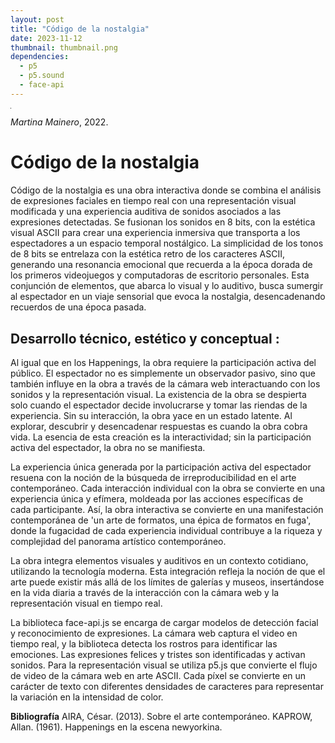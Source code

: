```yaml
---
layout: post
title: "Código de la nostalgia"
date: 2023-11-12
thumbnail: thumbnail.png
dependencies:
  - p5
  - p5.sound
  - face-api
---
```


 <div id="asciiDiv" style="background-color: black; color: #fff; font-family: Courier; font-size: 12pt; line-height: 10pt;"></div>
    
  <video id="camVideo" autoplay muted playsinline width="1px"></video>
  <script defer src="sketch.js"></script>

_Martina Mainero_, 2022.

# **Código de la nostalgia**

Código de la nostalgia es una obra interactiva donde se combina el análisis de expresiones faciales en tiempo real con una representación visual modificada y una experiencia auditiva de sonidos asociados a las expresiones detectadas. Se fusionan los sonidos en 8 bits, con la estética visual ASCII para crear una experiencia inmersiva que transporta a los espectadores a un espacio temporal nostálgico. La simplicidad de los tonos de 8 bits se entrelaza con la estética retro de los caracteres ASCII, generando una resonancia emocional que recuerda a la época dorada de los primeros videojuegos y computadoras de escritorio personales. Esta conjunción de elementos, que abarca lo visual y lo auditivo, busca sumergir al espectador en un viaje sensorial que evoca la nostalgia, desencadenando recuerdos de una época pasada.

## **Desarrollo técnico, estético y conceptual :**

Al igual que en los Happenings, la obra requiere la participación activa del público. El espectador no es simplemente un observador pasivo, sino que también influye en la obra a través de la cámara web interactuando con los sonidos y la representación visual. La existencia de la obra se despierta solo cuando el espectador decide involucrarse y tomar las riendas de la experiencia. Sin su interacción, la obra yace en un estado latente. Al explorar, descubrir y desencadenar respuestas es cuando la obra cobra vida. La esencia de esta creación es la interactividad; sin la participación activa del espectador, la obra no se manifiesta.

La experiencia única generada por la participación activa del espectador resuena con la noción de la búsqueda de irreproducibilidad en el arte contemporáneo. Cada interacción individual con la obra se convierte en una experiencia única y efímera, moldeada por las acciones específicas de cada participante. Así, la obra interactiva se convierte en una manifestación contemporánea de 'un arte de formatos, una épica de formatos en fuga', donde la fugacidad de cada experiencia individual contribuye a la riqueza y complejidad del panorama artístico contemporáneo.

La obra integra elementos visuales y auditivos en un contexto cotidiano, utilizando la tecnología moderna. Esta integración refleja la noción de que el arte puede existir más allá de los límites de galerías y museos, insertándose en la vida diaria a través de la interacción con la cámara web y la representación visual en tiempo real.

La biblioteca face-api.js se encarga de cargar modelos de detección facial y reconocimiento de expresiones. La cámara web captura el video en tiempo real, y la biblioteca detecta los rostros para identificar las emociones. Las expresiones felices y tristes son identificadas y activan sonidos. Para la representación visual se utiliza p5.js que convierte el flujo de video de la cámara web en arte ASCII. Cada píxel se convierte en un carácter de texto con diferentes densidades de caracteres para representar la variación en la intensidad de color. 

**Bibliografía**
AIRA, César. (2013). Sobre el arte contemporáneo.
KAPROW, Allan. (1961). Happenings en la escena newyorkina.
